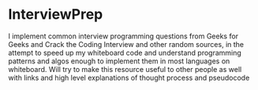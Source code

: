 # InterviewPrep
I implement common interview programming questions from Geeks for Geeks and Crack the Coding Interview and other random sources, in the attempt to speed up my whiteboard code and understand programming patterns and algos enough to implement them in most languages on whiteboard. Will try to make this resource useful to other people as well with links and high level explanations of thought process and pseudocode
